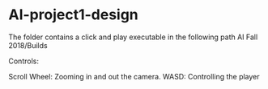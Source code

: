 # AI-project1-design

The folder contains a click and play executable in the following path
AI Fall 2018/Builds

Controls:

Scroll Wheel:	Zooming in and out the camera.
WASD:			Controlling the player
